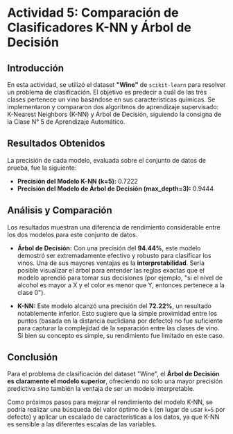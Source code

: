 # Actividad 5: Comparación de Clasificadores K-NN y Árbol de Decisión

## Introducción
En esta actividad, se utilizó el dataset **"Wine"** de `scikit-learn` para resolver un problema de clasificación. El objetivo es predecir a cuál de las tres clases pertenece un vino basándose en sus características químicas. Se implementaron y compararon dos algoritmos de aprendizaje supervisado: K-Nearest Neighbors (K-NN) y Árbol de Decisión, siguiendo la consigna de la Clase N° 5 de Aprendizaje Automático.

## Resultados Obtenidos
La precisión de cada modelo, evaluada sobre el conjunto de datos de prueba, fue la siguiente:

-   **Precisión del Modelo K-NN (k=5):** 0.7222
-   **Precisión del Modelo de Árbol de Decisión (max_depth=3):** 0.9444

## Análisis y Comparación

Los resultados muestran una diferencia de rendimiento considerable entre los dos modelos para este conjunto de datos.

-   **Árbol de Decisión:** Con una precisión del **94.44%**, este modelo demostró ser extremadamente efectivo y robusto para clasificar los vinos. Una de sus mayores ventajas es la **interpretabilidad**. Sería posible visualizar el árbol para entender las reglas exactas que el modelo aprendió para tomar sus decisiones (por ejemplo, "si el nivel de alcohol es mayor a X y el color es menor que Y, entonces pertenece a la clase 0").

-   **K-NN:** Este modelo alcanzó una precisión del **72.22%**, un resultado notablemente inferior. Esto sugiere que la simple proximidad entre los puntos (basada en la distancia euclidiana por defecto) no fue suficiente para capturar la complejidad de la separación entre las clases de vino. Si bien su concepto es simple, su rendimiento fue limitado en este caso.

## Conclusión
Para el problema de clasificación del dataset "Wine", el **Árbol de Decisión es claramente el modelo superior**, ofreciendo no solo una mayor precisión predictiva sino también la ventaja de ser un modelo interpretable.

Como próximos pasos para mejorar el rendimiento del modelo K-NN, se podría realizar una búsqueda del valor óptimo de `k` (en lugar de usar `k=5` por defecto) y aplicar un escalado de características a los datos, ya que K-NN es sensible a las diferentes escalas de las variables.
